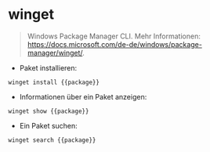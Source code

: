 # winget

> Windows Package Manager CLI.
> Mehr Informationen: <https://docs.microsoft.com/de-de/windows/package-manager/winget/>.

- Paket installieren:

`winget install {{package}}`

- Informationen über ein Paket anzeigen:

`winget show {{package}}`

- Ein Paket suchen:

`winget search {{package}}`